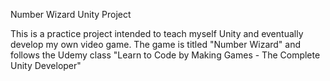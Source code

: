 Number Wizard Unity Project

This is a practice project intended to teach myself Unity and eventually develop
my own video game. The game is titled "Number Wizard" and follows the Udemy
class "Learn to Code by Making Games - The Complete Unity Developer"
